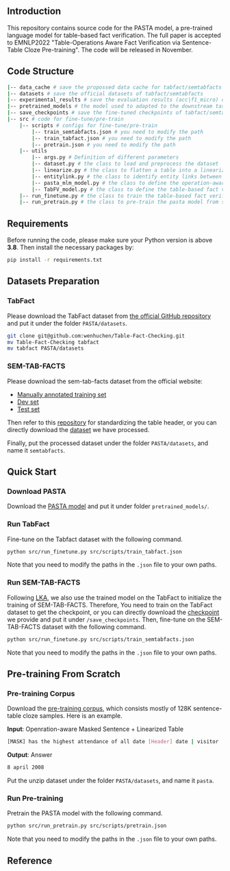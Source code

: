 ## Introduction
This repository contains source code for the PASTA model, a pre-trained language model for table-based fact verification. The full paper is accepted to EMNLP2022 "Table-Operations Aware Fact Verification via Sentence-Table Cloze Pre-training". The code will be released in November.

## Code Structure


```sh
|-- data_cache # save the propossed data cache for tabfact/semtabfacts
|-- datasets # save the official datasets of tabfact/semtabfacts
|-- experimental_results # save the evaluation results (acc|f1_micro) of tabfact/semtabfacts
|-- pretrained_models # the model used to adapted to the downstream tasks
|-- save_checkpoints # save the fine-tuned checkpoints of tabfact/semtabfacts
|-- src # code for fine-tune/pre-train
    |-- scripts # configs for fine-tune/pre-train
        |-- train_semtabfacts.json # you need to modify the path
        |-- train_tabfact.json # you need to modify the path
        |-- pretrain.json # you need to modify the path
    |-- utils
        |-- args.py # Definition of different parameters
        |-- dataset.py # the class to load and preprocess the dataset
        |-- linearize.py # the class to flatten a table into a linearized form, it is adapted from https://github.com/microsoft/Table-Pretraining/blob/0b87efa253232d4aafa52c1f4725cb4f6e027877/tapex/processor/table_linearize.py.
        |-- entitylink.py # the class to identify entity links between the sentence and the table, it is adapted from https://github.com/wenhuchen/Table-Fact-Checking/blob/5ea13b8f6faf11557eec728c5f132534e7a22bf7/code/preprocess_data.py.
        |-- pasta_mlm_model.py # the class to define the operation-aware pretraing model
        |-- TabFV_model.py # the class to define the table-based fact verification model
    |-- run_finetune.py # the class to train the table-based fact verification model
    |-- run_pretrain.py # the class to pre-train the pasta model from scratch
```

## Requirements
Before running the code, please make sure your Python version is above **3.8**. Then install the necessary packages by:
```sh
pip install -r requirements.txt
```

## Datasets Preparation

### TabFact
Please download the TabFact dataset from [the official GitHub repository](https://github.com/wenhuchen/Table-Fact-Checking) and put it under the folder `PASTA/datasets`.
```sh
git clone git@github.com:wenhuchen/Table-Fact-Checking.git
mv Table-Fact-Checking tabfact
mv tabfact PASTA/datasets
```

### SEM-TAB-FACTS
Please download the sem-tab-facts dataset from the official website: 
- [Manually annotated training set](https://drive.google.com/file/d/1yObzEEZJ8qM7ZjrMcbtKZ-jofpL820ft/view)
- [Dev set](https://drive.google.com/file/d/1l5iojO8q_CB-sDCjlUpa7wVi8XUrqlss/view)
- [Test set](https://drive.google.com/file/d/1Trfq0Zd2tcAV4JIR9puopmy6NC1lMj5S/view)

Then refer to this [repository](https://github.com/devanshg27/sem-tab-fact) for standardizing the table header, or you can directly download the [dataset](https://drive.google.com/file/d/1iQ9y3UetDq0-Ib70us2Oo-pwx63U2rls/view) we have processed.

Finally, put the processed dataset under the folder `PASTA/datasets`, and name it `semtabfacts`.

## Quick Start

### Download PASTA

Download the [PASTA model](https://drive.google.com/drive/folders/1sqZt8Wu7PQ3ha4260E7Gcq4WipKj6LD8?usp=sharing) and put it under folder `pretrained_models/`.

### Run TabFact
Fine-tune on the Tabfact dataset with the following command. 
```sh
python src/run_finetune.py src/scripts/train_tabfact.json
```
Note that you need to modify the paths in the `.json` file to your own paths.

### Run SEM-TAB-FACTS
Following [LKA](https://aclanthology.org/2022.coling-1.120.pdf), we also use the trained model on the TabFact to initialize the training of SEM-TAB-FACTS. Therefore, You need to train on the TabFact dataset to get the checkpoint, or you can directly download the [checkpoint](https://drive.google.com/file/d/1cUq1G9Mx_gNwmNsptBEnRaVor8c70sE2/view?usp=sharing) we provide and put it under `/save_checkpoints`.
Then, fine-tune on the SEM-TAB-FACTS dataset with the following command.
```sh
python src/run_finetune.py src/scripts/train_semtabfacts.json
```
Note that you need to modify the paths in the `.json` file to your own paths.

## Pre-training From Scratch

### Pre-training Corpus
Download the [pre-training corpus](https://drive.google.com/file/d/1ZgdPgomanqlFrka7cdfkOchE7Hxa5XzG/view?usp=sharing), which consists mostly of 128K sentence-table cloze samples. Here is an example.

**Input**: Openration-aware Masked Sentence + Linearized Table
```sh
[MASK] has the highest attendance of all date [Header] date | visitor | score | home | leading scorer | attendance | record [Row] 1 april 2008 | knicks | 115 - 119 | bucks | quentin richardson (22) | 13579 | 20 - 54 [Row] ……
```
**Output**: Answer
```sh
8 april 2008
```
Put the unzip dataset under the folder `PASTA/datasets`, and name it `pasta`.

### Run Pre-training

Pretrain the PASTA model with the following command.
```sh
python src/run_pretrain.py src/scripts/pretrain.json
```
Note that you need to modify the paths in the `.json` file to your own paths.

## Reference
